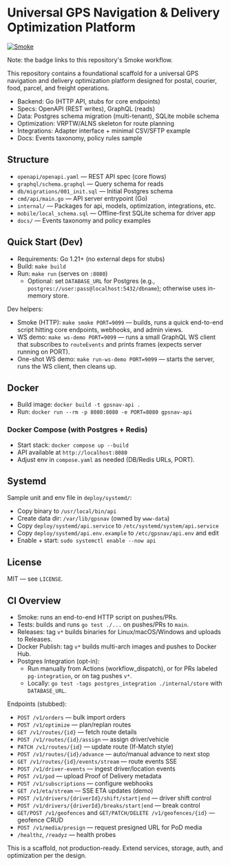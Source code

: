 # Universal GPS Navigation & Delivery Optimization Platform

[![Smoke](https://github.com/joshuarotgers/USPS_Main/actions/workflows/smoke.yml/badge.svg)](https://github.com/joshuarotgers/USPS_Main/actions/workflows/smoke.yml)

Note: the badge links to this repository's Smoke workflow.

This repository contains a foundational scaffold for a universal GPS navigation and delivery optimization platform designed for postal, courier, food, parcel, and freight operations.

- Backend: Go (HTTP API, stubs for core endpoints)
- Specs: OpenAPI (REST writes), GraphQL (reads)
- Data: Postgres schema migration (multi-tenant), SQLite mobile schema
- Optimization: VRPTW/ALNS skeleton for route planning
- Integrations: Adapter interface + minimal CSV/SFTP example
- Docs: Events taxonomy, policy rules sample

## Structure

- `openapi/openapi.yaml` — REST API spec (core flows)
- `graphql/schema.graphql` — Query schema for reads
- `db/migrations/001_init.sql` — Initial Postgres schema
- `cmd/api/main.go` — API server entrypoint (Go)
- `internal/` — Packages for api, models, optimization, integrations, etc.
- `mobile/local_schema.sql` — Offline-first SQLite schema for driver app
- `docs/` — Events taxonomy and policy examples

## Quick Start (Dev)

- Requirements: Go 1.21+ (no external deps for stubs)
- Build: `make build`
- Run: `make run` (serves on `:8080`)
  - Optional: set `DATABASE_URL` for Postgres (e.g., `postgres://user:pass@localhost:5432/dbname`); otherwise uses in-memory store.

Dev helpers:
- Smoke (HTTP): `make smoke PORT=9099` — builds, runs a quick end-to-end script hitting core endpoints, webhooks, and admin views.
- WS demo: `make ws-demo PORT=9099` — runs a small GraphQL WS client that subscribes to `routeEvents` and prints frames (expects server running on PORT).
- One-shot WS demo: `make run-ws-demo PORT=9099` — starts the server, runs the WS client, then cleans up.

## Docker

- Build image: `docker build -t gpsnav-api .`
- Run: `docker run --rm -p 8080:8080 -e PORT=8080 gpsnav-api`

### Docker Compose (with Postgres + Redis)

- Start stack: `docker compose up --build`
- API available at `http://localhost:8080`
- Adjust env in `compose.yaml` as needed (DB/Redis URLs, PORT).

## Systemd

Sample unit and env file in `deploy/systemd/`:
- Copy binary to `/usr/local/bin/api`
- Create data dir: `/var/lib/gpsnav` (owned by `www-data`)
- Copy `deploy/systemd/api.service` to `/etc/systemd/system/api.service`
- Copy `deploy/systemd/api.env.example` to `/etc/gpsnav/api.env` and edit
- Enable + start: `sudo systemctl enable --now api`

## License

MIT — see `LICENSE`.

## CI Overview

- Smoke: runs an end-to-end HTTP script on pushes/PRs.
- Tests: builds and runs `go test ./...` on pushes/PRs to `main`.
- Releases: tag `v*` builds binaries for Linux/macOS/Windows and uploads to Releases.
- Docker Publish: tag `v*` builds multi-arch images and pushes to Docker Hub.
- Postgres Integration (opt-in):
  - Run manually from Actions (workflow_dispatch), or for PRs labeled `pg-integration`, or on tag pushes `v*`.
  - Locally: `go test -tags postgres_integration ./internal/store` with `DATABASE_URL`.

Endpoints (stubbed):
- `POST /v1/orders` — bulk import orders
- `POST /v1/optimize` — plan/replan routes
- `GET /v1/routes/{id}` — fetch route details
- `POST /v1/routes/{id}/assign` — assign driver/vehicle
- `PATCH /v1/routes/{id}` — update route (If-Match style)
- `POST /v1/routes/{id}/advance` — auto/manual advance to next stop
- `GET /v1/routes/{id}/events/stream` — route events SSE
- `POST /v1/driver-events` — ingest driver/location events
- `POST /v1/pod` — upload Proof of Delivery metadata
- `POST /v1/subscriptions` — configure webhooks
- `GET /v1/eta/stream` — SSE ETA updates (demo)
- `POST /v1/drivers/{driverId}/shift/start|end` — driver shift control
- `POST /v1/drivers/{driverId}/breaks/start|end` — break control
- `GET/POST /v1/geofences` and `GET/PATCH/DELETE /v1/geofences/{id}` — geofence CRUD
- `POST /v1/media/presign` — request presigned URL for PoD media
- `/healthz`, `/readyz` — health probes

This is a scaffold, not production-ready. Extend services, storage, auth, and optimization per the design.
